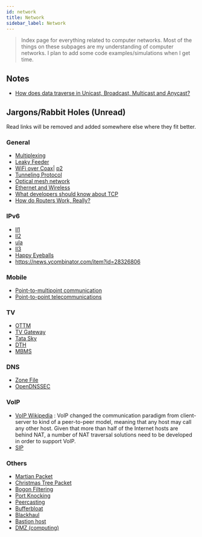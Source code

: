```yaml
---
id: network
title: Network
sidebar_label: Network
---
```


> Index page for everything related to computer networks. Most of the things on these subpages are my understanding of computer networks. I plan to add some code examples/simulations when I get time.

## Notes

- [How does data traverse in Unicast, Broadcast, Multicast and Anycast?](/docs/notes/study/network/data_traversal)

## Jargons/Rabbit Holes (Unread)

Read links will be removed and added somewhere else where they fit better.

### General

- [Multiplexing](https://en.wikipedia.org/wiki/Multiplexing)
- [Leaky Feeder](https://en.wikipedia.org/wiki/Leaky_feeder)
- [WiFi over Coax](https://en.wikipedia.org/wiki/Wi-Fi_over_Coax)| [p2](https://wifiovercoax.mcleodnet.com/)
- [Tunneling Protocol](https://en.wikipedia.org/wiki/Tunneling_protocol)
- [Optical mesh network](https://en.wikipedia.org/wiki/Optical_mesh_network)
- [Ethernet and Wireless](https://networkengineering.stackexchange.com/questions/35618/relation-between-ethernet-and-802-11-headers)
- [What developers should know about TCP](https://news.ycombinator.com/item?id=23177607)
- [How do Routers Work, Really?](https://kamila.is//teaching/how-routers-work/)


### IPv6

- [ll1](https://blog.zivaro.com/need-know-link-local-ipv6-addresses)
- [ll2](https://labs.ripe.net/Members/philip_homburg/whats-the-deal-with-ipv6-link-local-addresses)
- [ula](https://en.wikipedia.org/wiki/Unique_local_address)
- [ll3](https://serverfault.com/questions/118324/what-is-a-link-local-address)
- [Happy Eyeballs](https://en.wikipedia.org/wiki/Happy_Eyeballs)
- https://news.ycombinator.com/item?id=28326806

### Mobile

- [Point-to-multipoint communication](https://en.wikipedia.org/wiki/Point-to-multipoint_communication)
- [Point-to-point telecommunications](<https://en.wikipedia.org/wiki/Point-to-point_(telecommunications)>)

### TV

- [OTTM](https://en.wikipedia.org/wiki/Over-the-top_media_service)
- [TV Gateway](https://en.wikipedia.org/wiki/TV_gateway)
- [Tata Sky](https://en.wikipedia.org/wiki/Tata_Sky)
- [DTH](https://en.wikipedia.org/wiki/Direct-to-home_television_in_India)
- [MBMS](https://en.wikipedia.org/wiki/Multimedia_Broadcast_Multicast_Service)

### DNS

- [Zone File](https://en.wikipedia.org/wiki/Zone_file)
- [OpenDNSSEC](https://en.wikipedia.org/wiki/OpenDNSSEC)

### VoIP

- [VoIP Wikipedia](https://en.wikipedia.org/wiki/Voice_over_IP) : VoIP changed the communication paradigm from client-server to kind of a peer-to-peer model, meaning that any host may call any other host. Given that more than half of the Internet hosts are behind NAT, a number of NAT traversal solutions need to be developed in order to support VoIP.
- [SIP](https://en.wikipedia.org/wiki/Session_Initiation_Protocol)

### Others

- [Martian Packet](https://en.wikipedia.org/wiki/Martian_packet)
- [Christmas Tree Packet](https://en.wikipedia.org/wiki/Christmas_tree_packet)
- [Bogon Filtering](https://en.wikipedia.org/wiki/Bogon_filtering)
- [Port Knocking](https://en.wikipedia.org/wiki/Port_knocking)
- [Peercasting](https://en.wikipedia.org/wiki/Peercasting)
- [Bufferbloat](https://en.wikipedia.org/wiki/Bufferbloat)
- [Blackhaul](<https://en.wikipedia.org/wiki/Backhaul_(telecommunications)>)
- [Bastion host](https://en.wikipedia.org/wiki/Bastion_host)
- [DMZ (computing)](<https://en.wikipedia.org/wiki/DMZ_(computing)>)

